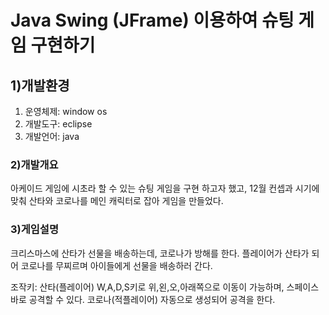 # **Java Swing (JFrame) 이용하여 슈팅 게임 구현하기**

## 1)개발환경
1. 운영체제: window os
2. 개발도구: eclipse
3. 개발언어: java

### 2)개발개요
아케이드 게임에 시초라 할 수 있는 슈팅 게임을 구현 하고자 했고, 12월 컨셉과 시기에 맞춰 산타와 코로나를 메인 캐릭터로 잡아 게임을 만들었다.

### 3)게임설명
크리스마스에 산타가 선물을 배송하는데, 코로나가 방해를 한다.
플레이어가 산타가 되어 코로나를 무찌르며 아이들에게 선물을 배송하러 간다.

조작키: 산타(플레이어) W,A,D,S키로 위,왼,오,아래쪽으로 이동이 가능하며, 스페이스바로 공격할 수 있다.
코로나(적플레이어) 자동으로 생성되어 공격을 한다.
